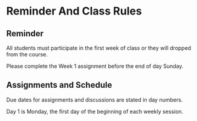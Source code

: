 # Reminder And Class Rules

## Reminder
All students must participate in the first week of class or they will dropped from the course.

Please complete the Week 1 assignment before the end of day Sunday.

## Assignments and Schedule
Due dates for assignments and discussions are stated in day numbers. 

Day 1 is Monday, the first day of the beginning of each weekly session.
